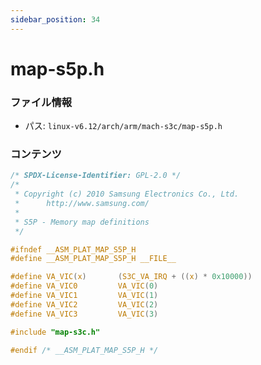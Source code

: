 ```yaml
---
sidebar_position: 34
---
```

# map-s5p.h

### ファイル情報

- パス: `linux-v6.12/arch/arm/mach-s3c/map-s5p.h`

### コンテンツ

```h
/* SPDX-License-Identifier: GPL-2.0 */
/*
 * Copyright (c) 2010 Samsung Electronics Co., Ltd.
 *		http://www.samsung.com/
 *
 * S5P - Memory map definitions
 */

#ifndef __ASM_PLAT_MAP_S5P_H
#define __ASM_PLAT_MAP_S5P_H __FILE__

#define VA_VIC(x)		(S3C_VA_IRQ + ((x) * 0x10000))
#define VA_VIC0			VA_VIC(0)
#define VA_VIC1			VA_VIC(1)
#define VA_VIC2			VA_VIC(2)
#define VA_VIC3			VA_VIC(3)

#include "map-s3c.h"

#endif /* __ASM_PLAT_MAP_S5P_H */

```
